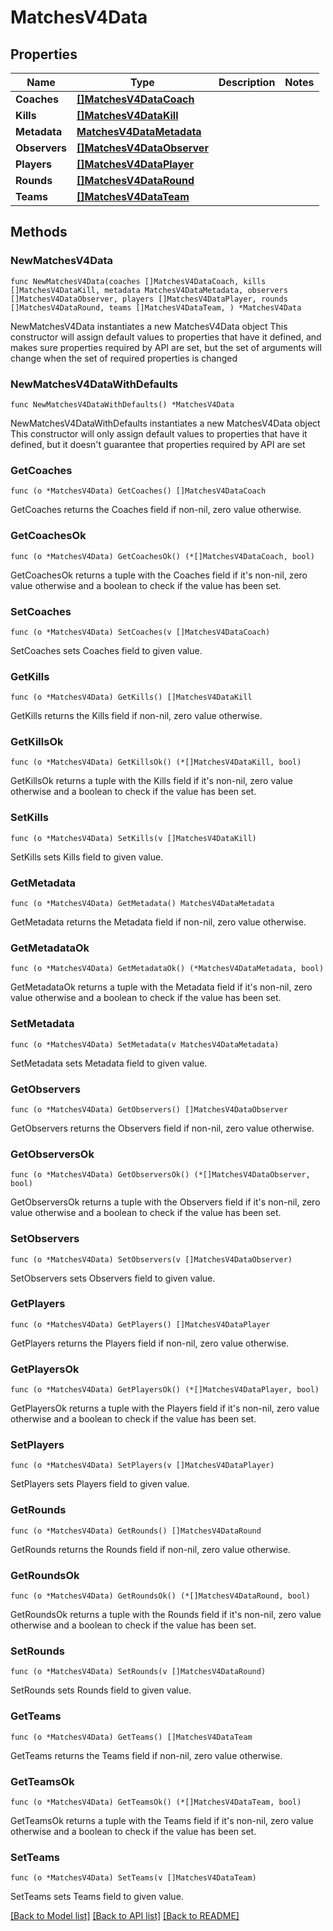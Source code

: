 # MatchesV4Data

## Properties

Name | Type | Description | Notes
------------ | ------------- | ------------- | -------------
**Coaches** | [**[]MatchesV4DataCoach**](MatchesV4DataCoach.md) |  | 
**Kills** | [**[]MatchesV4DataKill**](MatchesV4DataKill.md) |  | 
**Metadata** | [**MatchesV4DataMetadata**](MatchesV4DataMetadata.md) |  | 
**Observers** | [**[]MatchesV4DataObserver**](MatchesV4DataObserver.md) |  | 
**Players** | [**[]MatchesV4DataPlayer**](MatchesV4DataPlayer.md) |  | 
**Rounds** | [**[]MatchesV4DataRound**](MatchesV4DataRound.md) |  | 
**Teams** | [**[]MatchesV4DataTeam**](MatchesV4DataTeam.md) |  | 

## Methods

### NewMatchesV4Data

`func NewMatchesV4Data(coaches []MatchesV4DataCoach, kills []MatchesV4DataKill, metadata MatchesV4DataMetadata, observers []MatchesV4DataObserver, players []MatchesV4DataPlayer, rounds []MatchesV4DataRound, teams []MatchesV4DataTeam, ) *MatchesV4Data`

NewMatchesV4Data instantiates a new MatchesV4Data object
This constructor will assign default values to properties that have it defined,
and makes sure properties required by API are set, but the set of arguments
will change when the set of required properties is changed

### NewMatchesV4DataWithDefaults

`func NewMatchesV4DataWithDefaults() *MatchesV4Data`

NewMatchesV4DataWithDefaults instantiates a new MatchesV4Data object
This constructor will only assign default values to properties that have it defined,
but it doesn't guarantee that properties required by API are set

### GetCoaches

`func (o *MatchesV4Data) GetCoaches() []MatchesV4DataCoach`

GetCoaches returns the Coaches field if non-nil, zero value otherwise.

### GetCoachesOk

`func (o *MatchesV4Data) GetCoachesOk() (*[]MatchesV4DataCoach, bool)`

GetCoachesOk returns a tuple with the Coaches field if it's non-nil, zero value otherwise
and a boolean to check if the value has been set.

### SetCoaches

`func (o *MatchesV4Data) SetCoaches(v []MatchesV4DataCoach)`

SetCoaches sets Coaches field to given value.


### GetKills

`func (o *MatchesV4Data) GetKills() []MatchesV4DataKill`

GetKills returns the Kills field if non-nil, zero value otherwise.

### GetKillsOk

`func (o *MatchesV4Data) GetKillsOk() (*[]MatchesV4DataKill, bool)`

GetKillsOk returns a tuple with the Kills field if it's non-nil, zero value otherwise
and a boolean to check if the value has been set.

### SetKills

`func (o *MatchesV4Data) SetKills(v []MatchesV4DataKill)`

SetKills sets Kills field to given value.


### GetMetadata

`func (o *MatchesV4Data) GetMetadata() MatchesV4DataMetadata`

GetMetadata returns the Metadata field if non-nil, zero value otherwise.

### GetMetadataOk

`func (o *MatchesV4Data) GetMetadataOk() (*MatchesV4DataMetadata, bool)`

GetMetadataOk returns a tuple with the Metadata field if it's non-nil, zero value otherwise
and a boolean to check if the value has been set.

### SetMetadata

`func (o *MatchesV4Data) SetMetadata(v MatchesV4DataMetadata)`

SetMetadata sets Metadata field to given value.


### GetObservers

`func (o *MatchesV4Data) GetObservers() []MatchesV4DataObserver`

GetObservers returns the Observers field if non-nil, zero value otherwise.

### GetObserversOk

`func (o *MatchesV4Data) GetObserversOk() (*[]MatchesV4DataObserver, bool)`

GetObserversOk returns a tuple with the Observers field if it's non-nil, zero value otherwise
and a boolean to check if the value has been set.

### SetObservers

`func (o *MatchesV4Data) SetObservers(v []MatchesV4DataObserver)`

SetObservers sets Observers field to given value.


### GetPlayers

`func (o *MatchesV4Data) GetPlayers() []MatchesV4DataPlayer`

GetPlayers returns the Players field if non-nil, zero value otherwise.

### GetPlayersOk

`func (o *MatchesV4Data) GetPlayersOk() (*[]MatchesV4DataPlayer, bool)`

GetPlayersOk returns a tuple with the Players field if it's non-nil, zero value otherwise
and a boolean to check if the value has been set.

### SetPlayers

`func (o *MatchesV4Data) SetPlayers(v []MatchesV4DataPlayer)`

SetPlayers sets Players field to given value.


### GetRounds

`func (o *MatchesV4Data) GetRounds() []MatchesV4DataRound`

GetRounds returns the Rounds field if non-nil, zero value otherwise.

### GetRoundsOk

`func (o *MatchesV4Data) GetRoundsOk() (*[]MatchesV4DataRound, bool)`

GetRoundsOk returns a tuple with the Rounds field if it's non-nil, zero value otherwise
and a boolean to check if the value has been set.

### SetRounds

`func (o *MatchesV4Data) SetRounds(v []MatchesV4DataRound)`

SetRounds sets Rounds field to given value.


### GetTeams

`func (o *MatchesV4Data) GetTeams() []MatchesV4DataTeam`

GetTeams returns the Teams field if non-nil, zero value otherwise.

### GetTeamsOk

`func (o *MatchesV4Data) GetTeamsOk() (*[]MatchesV4DataTeam, bool)`

GetTeamsOk returns a tuple with the Teams field if it's non-nil, zero value otherwise
and a boolean to check if the value has been set.

### SetTeams

`func (o *MatchesV4Data) SetTeams(v []MatchesV4DataTeam)`

SetTeams sets Teams field to given value.



[[Back to Model list]](../README.md#documentation-for-models) [[Back to API list]](../README.md#documentation-for-api-endpoints) [[Back to README]](../README.md)



